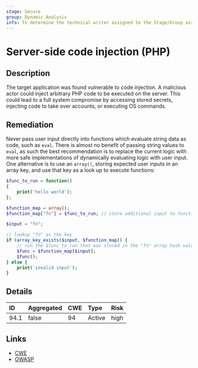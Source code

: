 ```yaml
---
stage: Secure
group: Dynamic Analysis
info: To determine the technical writer assigned to the Stage/Group associated with this page, see https://about.gitlab.com/handbook/product/ux/technical-writing/#assignments
---
```


# Server-side code injection (PHP)

## Description

The target application was found vulnerable to code injection. A malicious actor could inject arbitrary
PHP code to be executed on the server. This could lead to a full system compromise by accessing
stored secrets, injecting code to take over accounts, or executing OS commands.

## Remediation

Never pass user input directly into functions which evaluate string data as code, such as `eval`.
There is almost no benefit of passing string values to `eval`, as such the best recommendation is
to replace the current logic with more safe implementations of dynamically evaluating logic with
user input. One alternative is to use an `array()`, storing expected user inputs in an array
key, and use that key as a look up to execute functions:

```php
$func_to_run = function()
{
    print('hello world');
};

$function_map = array();
$function_map["fn"] = $func_to_run; // store additional input to function mappings here

$input = "fn";

// lookup "fn" as the key
if (array_key_exists($input, $function_map)) {
    // run the $func_to_run that was stored in the "fn" array hash value.
    $func = $function_map[$input];
    $func();
} else {
    print('invalid input');
}
```

## Details

| ID | Aggregated | CWE | Type | Risk |
|:---|:--------|:--------|:--------|:--------|
| 94.1 | false | 94 | Active | high |

## Links

- [CWE](https://cwe.mitre.org/data/definitions/94.html)
- [OWASP](https://owasp.org/www-community/attacks/Code_Injection)
